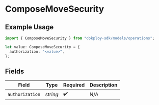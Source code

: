 # ComposeMoveSecurity

## Example Usage

```typescript
import { ComposeMoveSecurity } from "dokploy-sdk/models/operations";

let value: ComposeMoveSecurity = {
  authorization: "<value>",
};
```

## Fields

| Field              | Type               | Required           | Description        |
| ------------------ | ------------------ | ------------------ | ------------------ |
| `authorization`    | *string*           | :heavy_check_mark: | N/A                |